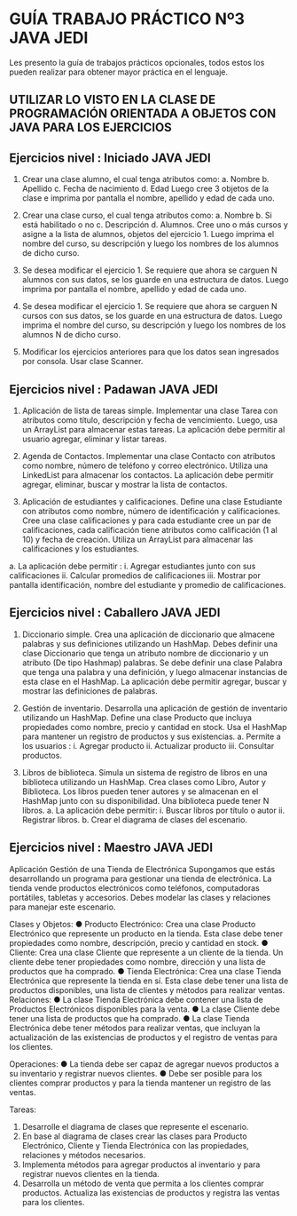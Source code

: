 # GUÍA TRABAJO PRÁCTICO Nº3 JAVA JEDI

Les presento la guía de trabajos prácticos opcionales, todos estos los pueden realizar
para obtener mayor práctica en el lenguaje.

## UTILIZAR LO VISTO EN LA CLASE DE PROGRAMACIÓN ORIENTADA A OBJETOS CON JAVA PARA LOS EJERCICIOS

## Ejercicios nivel : Iniciado JAVA JEDI

1. Crear una clase alumno, el cual tenga atributos como:
a. Nombre
b. Apellido
c. Fecha de nacimiento
d. Edad
Luego cree 3 objetos de la clase e imprima por pantalla el nombre, apellido y edad
de cada uno.

2. Crear una clase curso, el cual tenga atributos como:
a. Nombre
b. Si está habilitado o no
c. Descripción
d. Alumnos.
Cree uno o más cursos y asigne a la lista de alumnos, objetos del ejercicio 1.
Luego imprima el nombre del curso, su descripción y luego los nombres de los
alumnos de dicho curso.

3. Se desea modificar el ejercicio 1. Se requiere que ahora se carguen N alumnos con
sus datos, se los guarde en una estructura de datos. Luego imprima por pantalla el
nombre, apellido y edad de cada uno.

4. Se desea modificar el ejercicio 1. Se requiere que ahora se carguen N cursos con
sus datos, se los guarde en una estructura de datos. Luego imprima el nombre del
curso, su descripción y luego los nombres de los alumnos N de dicho curso.

5. Modificar los ejercicios anteriores para que los datos sean ingresados por consola.
Usar clase Scanner.

## Ejercicios nivel : Padawan JAVA JEDI

1. Aplicación de lista de tareas simple. Implementar una clase Tarea con atributos
como título, descripción y fecha de vencimiento. Luego, usa un ArrayList para
almacenar estas tareas. La aplicación debe permitir al usuario agregar, eliminar y
listar tareas.

2. Agenda de Contactos. Implementar una clase Contacto con atributos como
nombre, número de teléfono y correo electrónico. Utiliza una LinkedList para
almacenar los contactos. La aplicación debe permitir agregar, eliminar, buscar y
mostrar la lista de contactos.

3. Aplicación de estudiantes y calificaciones. Define una clase Estudiante con
atributos como nombre, número de identificación y calificaciones. Cree una clase
calificaciones y para cada estudiante cree un par de calificaciones, cada calificación
tiene atributos como calificación (1 al 10) y fecha de creación. Utiliza un ArrayList
para almacenar las calificaciones y los estudiantes.

a. La aplicación debe permitir :
i. Agregar estudiantes junto con sus calificaciones
ii. Calcular promedios de calificaciones
iii. Mostrar por pantalla identificación, nombre del estudiante y promedio
de calificaciones.

## Ejercicios nivel : Caballero JAVA JEDI

1. Diccionario simple. Crea una aplicación de diccionario que almacene palabras y
sus definiciones utilizando un HashMap. Debes definir una clase Diccionario que
tenga un atributo nombre de diccionario y un atributo (De tipo Hashmap) palabras.
Se debe definir una clase Palabra que tenga una palabra y una definición, y luego
almacenar instancias de esta clase en el HashMap. La aplicación debe permitir
agregar, buscar y mostrar las definiciones de palabras.

2. Gestión de inventario. Desarrolla una aplicación de gestión de inventario utilizando
un HashMap. Define una clase Producto que incluya propiedades como nombre,
precio y cantidad en stock. Usa el HashMap para mantener un registro de productos
y sus existencias.
a. Permite a los usuarios :
i. Agregar producto
ii. Actualizar producto
iii. Consultar productos.

3. Libros de biblioteca. Simula un sistema de registro de libros en una biblioteca
utilizando un HashMap. Crea clases como Libro, Autor y Biblioteca. Los libros
pueden tener autores y se almacenan en el HashMap junto con su disponibilidad.
Una biblioteca puede tener N libros.
a. La aplicación debe permitir:
i. Buscar libros por título o autor
ii. Registrar libros.
b. Crear el diagrama de clases del escenario.

## Ejercicios nivel : Maestro JAVA JEDI

Aplicación Gestión de una Tienda de Electrónica
Supongamos que estás desarrollando un programa para gestionar una tienda de
electrónica. La tienda vende productos electrónicos como teléfonos, computadoras
portátiles, tabletas y accesorios. Debes modelar las clases y relaciones para manejar este
escenario.

Clases y Objetos:
● Producto Electrónico: Crea una clase Producto Electrónico que represente un
producto en la tienda. Esta clase debe tener propiedades como nombre, descripción,
precio y cantidad en stock.
● Cliente: Crea una clase Cliente que represente a un cliente de la tienda. Un cliente
debe tener propiedades como nombre, dirección y una lista de productos que ha
comprado.
● Tienda Electrónica: Crea una clase Tienda Electrónica que represente la tienda en
sí. Esta clase debe tener una lista de productos disponibles, una lista de clientes y
métodos para realizar ventas.
Relaciones:
● La clase Tienda Electrónica debe contener una lista de Productos Electrónicos
disponibles para la venta.
● La clase Cliente debe tener una lista de productos que ha comprado.
● La clase Tienda Electrónica debe tener métodos para realizar ventas, que incluyan la
actualización de las existencias de productos y el registro de ventas para los
clientes.

Operaciones:
● La tienda debe ser capaz de agregar nuevos productos a su inventario y registrar
nuevos clientes.
● Debe ser posible para los clientes comprar productos y para la tienda mantener un
registro de las ventas.

Tareas:

1. Desarrolle el diagrama de clases que represente el escenario.
2. En base al diagrama de clases crear las clases para Producto Electrónico, Cliente y
Tienda Electrónica con las propiedades, relaciones y métodos necesarios.
3. Implementa métodos para agregar productos al inventario y para registrar nuevos
clientes en la tienda.
4. Desarrolla un método de venta que permita a los clientes comprar productos.
Actualiza las existencias de productos y registra las ventas para los clientes.
